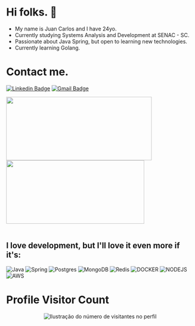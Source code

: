 
<h1>Hi folks. 👋</h1>

- My name is Juan Carlos and I have 24yo.
- Currently studying Systems Analysis and Development at SENAC - SC.
- Passionate about Java Spring, but open to learning new technologies.
- Currently learning Golang.

<h1>Contact me.</h1>

[![Linkedin Badge](https://img.shields.io/badge/-LinkedIn-6633cc?style=flat-square&logo=Linkedin&logoColor=white&link=https://www.linkedin.com/in/juancbz/)](https://www.linkedin.com/in/juancbz/)
[![Gmail Badge](https://img.shields.io/badge/-Gmail-6633cc?style=flat-square&logo=Gmail&logoColor=white&link=mailto:juancarlosbatistazeferino@gmail.com)](mailto:juancarlosbatistazeferino@gmail.com)


<a  href="https://github.com/anuraghazra/github-readme-stats">
  <img height=170 align="center" width=390 src="https://github-readme-streak-stats.herokuapp.com/?user=juanncarloss&theme=highcontrast&hide_border=false" />
</a>
<a href="https://github.com/anuraghazra/convoychat">
  <img height=170 align="center" width=370 src="https://github-readme-stats.vercel.app/api?username=juanncarloss&show_icons=true&hide_border=false&theme=highcontrast" />
</a>

</br>
</br>

<h2>I love development, but I'll love it even more if it's: </h2>



![Java](https://img.shields.io/badge/Java-ED8B00?style=for-the-badge&logo=openjdk&logoColor=white)
![Spring](https://img.shields.io/badge/Spring-6DB33F?style=for-the-badge&logo=spring&logoColor=white)
![Postgres](https://img.shields.io/badge/PostgreSQL-316192?style=for-the-badge&logo=postgresql&logoColor=white)
![MongoDB](https://img.shields.io/badge/MongoDB-%234ea94b.svg?style=for-the-badge&logo=mongodb&logoColor=white)
![Redis](https://img.shields.io/badge/redis-%23DD0031.svg?style=for-the-badge&logo=redis&logoColor=white)
![DOCKER](https://img.shields.io/badge/Docker-2CA5E0?style=for-the-badge&logo=docker&logoColor=white)
![NODEJS](https://img.shields.io/badge/Node%20js-339933?style=for-the-badge&logo=nodedotjs&logoColor=white)
![AWS](https://img.shields.io/badge/Amazon_AWS-FF9900?style=for-the-badge&logo=amazonaws&logoColor=white)


<h1>Profile Visitor Count</h1>
<p align="center">
  <img
    src="https://profile-counter.glitch.me/juanncarloss/count.svg"
    alt="Ilustração do número de visitantes no perfil"
  />
</p>

